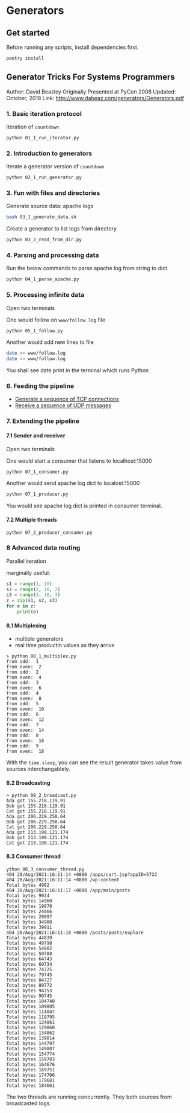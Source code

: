 # Generators

## Get started

Before running any scripts, install dependencies first.

```bash
poetry install
```

## Generator Tricks For Systems Programmers

Author: David Beazley
Originally Presented at PyCon 2008
Updated: October, 2018
Link: http://www.dabeaz.com/generators/Generators.pdf

### 1. Basic iteration protocol

Iteration of `countdown`

```bash
python 01_1_run_iterator.py
```

### 2. Introduction to generators

Iterate a generator version of `countdown`

```bash
python 02_1_run_generator.py
```

### 3. Fun with files and directories

Generate source data: apache logs

```bash
bash 03_1_generate_data.sh
```

Create a generator to list logs from directory

```bash
python 03_2_read_from_dir.py
```

### 4. Parsing and processing data

Run the below commands to parse apache log from string to dict

```bash
python 04_1_parse_apache.py
```

### 5. Processing infinite data

Open two terminals

One would follow on `www/follow.log` file

```bash
python 05_1_follow.py
```

Another would add new lines to file

```bash
date >> www/follow.log
date >> www/follow.log
```

You shall see date print in the terminal which runs Python

### 6. Feeding the pipeline

- [Generate a sequence of TCP connections](./genreceive.py)
- [Receive a sequence of UDP messages](./genmessages.py)

### 7. Extending the pipeline

#### 7.1 Sender and receiver

Open two terminals

One would start a consumer that listens to localhost:15000

```bash
python 07_1_consumer.py
```

Another would send apache log dict to localost:15000

```bash
python 07_1_producer.py
```

You would see apache log dict is printed in consumer terminal.

#### 7.2 Multiple threads

```bash
python 07_2_producer_consumer.py
```

### 8 Advanced data routing

Parallel iteration

marginally useful:

```python
s1 = range(1, 10)
s2 = range(2, 10, 2)
s3 = range(3, 10, 3)
z = zip(s1, s2, s3)
for e in z:
    print(e)
```

#### 8.1 Multiplexing

- multiple generators
- real time productin values as they arrive

```shell
> python 08_1_multiplex.py
from odd:  1
from even:  2
from odd:  2
from even:  4
from odd:  3
from even:  6
from odd:  4
from even:  8
from odd:  5
from even:  10
from odd:  6
from even:  12
from odd:  7
from even:  14
from odd:  8
from even:  16
from odd:  9
from even:  18
```

With the `time.sleep`, you can see the result generator takes value from sources interchangablely.

#### 8.2 Broadcasting

```shell
> python 08_2_broadcast.py
Ada got 155.218.119.91
Bob got 155.218.119.91
Cat got 155.218.119.91
Ada got 206.229.250.64
Bob got 206.229.250.64
Cat got 206.229.250.64
Ada got 213.190.121.174
Bob got 213.190.121.174
Cat got 213.190.121.174
```

#### 8.3 Consumer thread

```shell
ython 08_3_consumer_thread.py
404 28/Aug/2021:16:11:14 +0800 /apps/cart.jsp?appID=5722
404 28/Aug/2021:16:11:14 +0800 /wp-content
Total bytes 4982
404 28/Aug/2021:16:11:17 +0800 /app/main/posts
Total bytes 9934
Total bytes 14960
Total bytes 19878
Total bytes 24866
Total bytes 29897
Total bytes 34900
Total bytes 39911
404 28/Aug/2021:16:11:18 +0800 /posts/posts/explore
Total bytes 44839
Total bytes 49790
Total bytes 54802
Total bytes 59788
Total bytes 64743
Total bytes 69734
Total bytes 74725
Total bytes 79745
Total bytes 84727
Total bytes 89772
Total bytes 94753
Total bytes 99745
Total bytes 104740
Total bytes 109805
Total bytes 114847
Total bytes 119795
Total bytes 124861
Total bytes 129860
Total bytes 134862
Total bytes 139814
Total bytes 144797
Total bytes 149807
Total bytes 154774
Total bytes 159703
Total bytes 164676
Total bytes 169751
Total bytes 174706
Total bytes 179681
Total bytes 184661
```

The two threads are running concurrently. They both sources from broadcasted logs.
